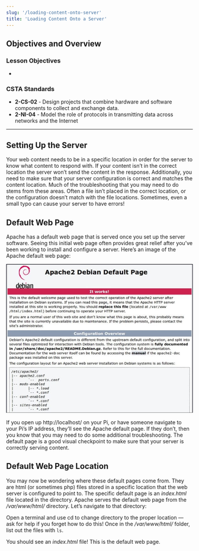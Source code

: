 ```yaml
---
slug: '/loading-content-onto-server'
title: 'Loading Content Onto a Server'
---
```


## Objectives and Overview

### Lesson Objectives

-

### CSTA Standards

- **2-CS-02** - Design projects that combine hardware and software components to collect and exchange data.
- **2-NI-04** - Model the role of protocols in transmitting data across networks and the Internet

---

## Setting Up the Server

Your web content needs to be in a specific location in order for the server to know what content to respond with. If your content isn’t in the correct location the server won’t send the content in the response. Additionally, you need to make sure that your server configuration is correct and matches the content location. Much of the troubleshooting that you may need to do stems from these areas. Often a file isn’t placed in the correct location, or the configuration doesn’t match with the file locations. Sometimes, even a small typo can cause your server to have errors!

## Default Web Page

Apache has a default web page that is served once you set up the server software. Seeing this initial web page often provides great relief after you’ve been working to install and configure a server. Here’s an image of the Apache default web page:

![Apache2 Debian Default Page](../images/apache-default-page.jpg)

If you open up http://localhost/ on your Pi, or have someone navigate to your Pi’s IP address, they’ll see the Apache default page. If they don’t, then you know that you may need to do some additional troubleshooting. The default page is a good visual checkpoint to make sure that your server is correctly serving content.

## Default Web Page Location

You may now be wondering where these default pages come from. They are html (or sometimes php) files stored in a specific location that the web server is configured to point to. The specific default page is an _index.html_ file located in the directory. Apache serves the default web page from the _/var/www/html/_ directory. Let’s navigate to that directory:

Open a terminal and use cd to change directory to the proper location — ask for help if you forget how to do this!
Once in the _/var/www/html/_ folder, list out the files with `ls`.

You should see an _index.html_ file! This is the default web page.
